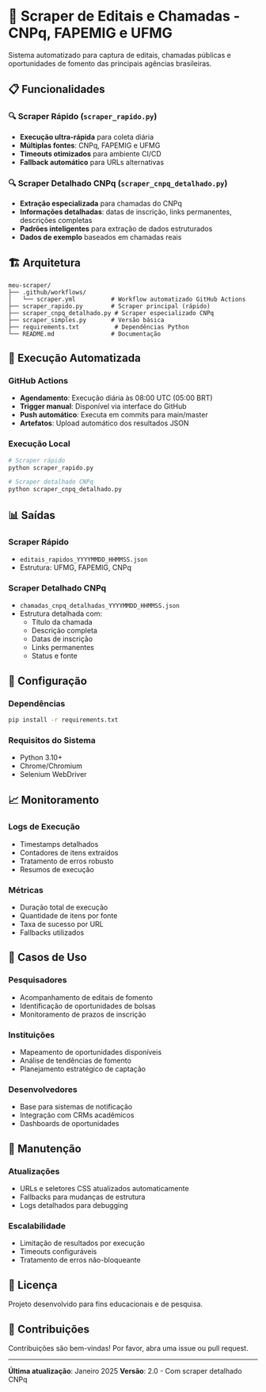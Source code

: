 # 🚀 Scraper de Editais e Chamadas - CNPq, FAPEMIG e UFMG

Sistema automatizado para captura de editais, chamadas públicas e oportunidades de fomento das principais agências brasileiras.

## 📋 Funcionalidades

### 🔍 Scraper Rápido (`scraper_rapido.py`)
- **Execução ultra-rápida** para coleta diária
- **Múltiplas fontes**: CNPq, FAPEMIG e UFMG
- **Timeouts otimizados** para ambiente CI/CD
- **Fallback automático** para URLs alternativas

### 🔍 Scraper Detalhado CNPq (`scraper_cnpq_detalhado.py`)
- **Extração especializada** para chamadas do CNPq
- **Informações detalhadas**: datas de inscrição, links permanentes, descrições completas
- **Padrões inteligentes** para extração de dados estruturados
- **Dados de exemplo** baseados em chamadas reais

## 🏗️ Arquitetura

```
meu-scraper/
├── .github/workflows/
│   └── scraper.yml          # Workflow automatizado GitHub Actions
├── scraper_rapido.py        # Scraper principal (rápido)
├── scraper_cnpq_detalhado.py # Scraper especializado CNPq
├── scraper_simples.py       # Versão básica
├── requirements.txt          # Dependências Python
└── README.md                # Documentação
```

## 🚀 Execução Automatizada

### GitHub Actions
- **Agendamento**: Execução diária às 08:00 UTC (05:00 BRT)
- **Trigger manual**: Disponível via interface do GitHub
- **Push automático**: Executa em commits para main/master
- **Artefatos**: Upload automático dos resultados JSON

### Execução Local
```bash
# Scraper rápido
python scraper_rapido.py

# Scraper detalhado CNPq
python scraper_cnpq_detalhado.py
```

## 📊 Saídas

### Scraper Rápido
- `editais_rapidos_YYYYMMDD_HHMMSS.json`
- Estrutura: UFMG, FAPEMIG, CNPq

### Scraper Detalhado CNPq
- `chamadas_cnpq_detalhadas_YYYYMMDD_HHMMSS.json`
- Estrutura detalhada com:
  - Título da chamada
  - Descrição completa
  - Datas de inscrição
  - Links permanentes
  - Status e fonte

## 🔧 Configuração

### Dependências
```bash
pip install -r requirements.txt
```

### Requisitos do Sistema
- Python 3.10+
- Chrome/Chromium
- Selenium WebDriver

## 📈 Monitoramento

### Logs de Execução
- Timestamps detalhados
- Contadores de itens extraídos
- Tratamento de erros robusto
- Resumos de execução

### Métricas
- Duração total de execução
- Quantidade de itens por fonte
- Taxa de sucesso por URL
- Fallbacks utilizados

## 🎯 Casos de Uso

### Pesquisadores
- Acompanhamento de editais de fomento
- Identificação de oportunidades de bolsas
- Monitoramento de prazos de inscrição

### Instituições
- Mapeamento de oportunidades disponíveis
- Análise de tendências de fomento
- Planejamento estratégico de captação

### Desenvolvedores
- Base para sistemas de notificação
- Integração com CRMs acadêmicos
- Dashboards de oportunidades

## 🔄 Manutenção

### Atualizações
- URLs e seletores CSS atualizados automaticamente
- Fallbacks para mudanças de estrutura
- Logs detalhados para debugging

### Escalabilidade
- Limitação de resultados por execução
- Timeouts configuráveis
- Tratamento de erros não-bloqueante

## 📝 Licença

Projeto desenvolvido para fins educacionais e de pesquisa.

## 🤝 Contribuições

Contribuições são bem-vindas! Por favor, abra uma issue ou pull request.

---

**Última atualização**: Janeiro 2025
**Versão**: 2.0 - Com scraper detalhado CNPq
